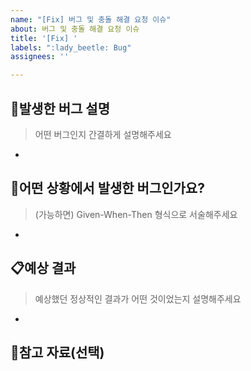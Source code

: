 ```yaml
---
name: "[Fix] 버그 및 충돌 해결 요청 이슈"
about: 버그 및 충돌 해결 요청 이슈
title: '[Fix] '
labels: ":lady_beetle: Bug"
assignees: ''

---
```


## 🐞발생한 버그 설명

> 어떤 버그인지 간결하게 설명해주세요

- 

## 🥲어떤 상황에서 발생한 버그인가요?

> (가능하면) Given-When-Then 형식으로 서술해주세요

- 

## 📋예상 결과

> 예상했던 정상적인 결과가 어떤 것이었는지 설명해주세요

- 

## 📎참고 자료(선택)
